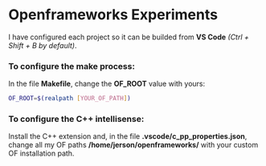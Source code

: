 # Openframeworks Experiments
I have configured each project so it can be builded from **VS Code** *(Ctrl + Shift + B by default)*.

### To configure the make process:
In the file **Makefile**, change the **OF_ROOT** value with yours:

```bash
OF_ROOT=$(realpath [YOUR_OF_PATH])
```

### To configure the C++ intellisense:
Install the C++ extension and, in the file **.vscode/c_pp_properties.json**, change all my OF paths **/home/jerson/openframeworks/** with your custom OF installation path.